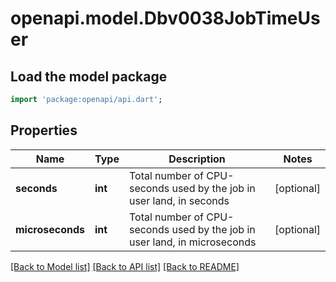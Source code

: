 # openapi.model.Dbv0038JobTimeUser

## Load the model package
```dart
import 'package:openapi/api.dart';
```

## Properties
Name | Type | Description | Notes
------------ | ------------- | ------------- | -------------
**seconds** | **int** | Total number of CPU-seconds used by the job in user land, in seconds | [optional] 
**microseconds** | **int** | Total number of CPU-seconds used by the job in user land, in microseconds | [optional] 

[[Back to Model list]](../README.md#documentation-for-models) [[Back to API list]](../README.md#documentation-for-api-endpoints) [[Back to README]](../README.md)


